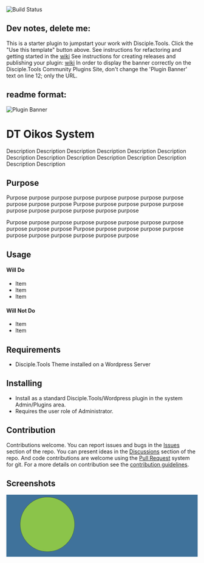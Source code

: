 ![Build Status](https://github.com/DiscipleTools/disciple-tools-oikos-system/actions/workflows/ci.yml/badge.svg?branch=master)
## Dev notes, delete me:
This is a starter plugin to jumpstart your work with Disciple.Tools.
Click the "Use this template" button above.
See instructions for refactoring and getting started in the [wiki](https://github.com/DiscipleTools/disciple-tools-oikos-system/wiki)
See instructions for creating releases and publishing your plugin: [wiki](https://github.com/DiscipleTools/disciple-tools-oikos-system/wiki)
In order to display the banner correctly on the Disciple.Tools Community Plugins Site, don't change the 'Plugin Banner' text on line 12; only the URL.

## readme format:

![Plugin Banner](https://raw.githubusercontent.com/DiscipleTools/disciple-tools-oikos-system/master/documentation/banner.png)

# DT Oikos System

Description Description Description Description Description Description Description
Description Description Description Description Description Description Description

## Purpose

Purpose purpose purpose purpose purpose purpose purpose purpose purpose purpose purpose
Purpose purpose purpose purpose purpose purpose purpose purpose purpose purpose purpose

Purpose purpose purpose purpose purpose purpose purpose purpose purpose purpose purpose
Purpose purpose purpose purpose purpose purpose purpose purpose purpose purpose purpose

## Usage

#### Will Do

- Item
- Item
- Item

#### Will Not Do

- Item
- Item

## Requirements

- Disciple.Tools Theme installed on a Wordpress Server

## Installing

- Install as a standard Disciple.Tools/Wordpress plugin in the system Admin/Plugins area.
- Requires the user role of Administrator.

## Contribution

Contributions welcome. You can report issues and bugs in the
[Issues](https://github.com/DiscipleTools/disciple-tools-oikos-system/issues) section of the repo. You can present ideas
in the [Discussions](https://github.com/DiscipleTools/disciple-tools-oikos-system/discussions) section of the repo. And
code contributions are welcome using the [Pull Request](https://github.com/DiscipleTools/disciple-tools-oikos-system/pulls)
system for git. For a more details on contribution see the
[contribution guidelines](https://github.com/DiscipleTools/disciple-tools-oikos-system/blob/master/CONTRIBUTING.md).


## Screenshots

![screenshot](documentation/community/starter-banners/banner-blue-green.png)

